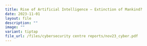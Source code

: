 ```yaml
---
title: Rise of Artificial Intelligence – Extinction of Mankind?
date: 2023-11-01
layout: file
description: ""
image: ""
variant: tiptap
file_url: /files/cybersecurity centre reports/nov23_cyber.pdf
---
```

